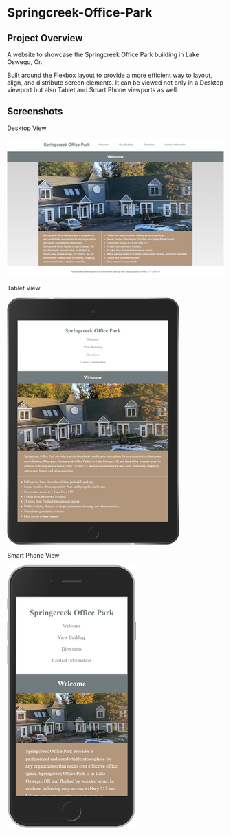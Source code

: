 # Springcreek-Office-Park

## Project Overview

A website to showcase the Springcreek Office Park building in Lake Oswego, Or.

Built around the Flexbox layout to provide a more efficient way to layout, align, and distribute screen elements.  It can be viewed not only in a Desktop viewport but also Tablet and Smart Phone viewports as well.

## Screenshots

Desktop View

<img src="screenshots/Desktop.png" width="600">

Tablet View 

<img src="screenshots/Tablet.png" width="400">

Smart Phone View

<img src="screenshots/Smart Phone.png" width="300">
